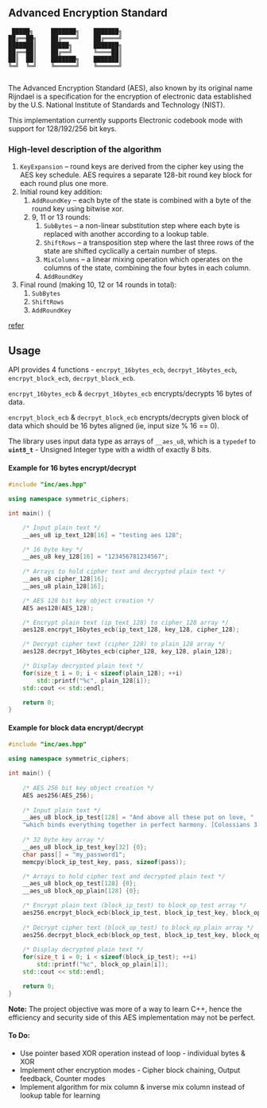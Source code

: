 ## Advanced Encryption Standard

``` 
 █████╗     ███████╗    ███████╗
██╔══██╗    ██╔════╝    ██╔════╝
███████║    █████╗      ███████╗
██╔══██║    ██╔══╝      ╚════██║
██║  ██║    ███████╗    ███████║
╚═╝  ╚═╝    ╚══════╝    ╚══════╝
                                                                                          
```

The Advanced Encryption Standard (AES), also known by its original name Rijndael is a specification for the encryption of electronic data established by the U.S. National Institute of Standards and Technology (NIST).

This implementation currently supports Electronic codebook mode with support for 128/192/256 bit keys.

### High-level description of the algorithm
1. `KeyExpansion` – round keys are derived from the cipher key using the AES key schedule. AES requires a separate 128-bit round key block for each round plus one more.
2. Initial round key addition:
    1. `AddRoundKey` – each byte of the state is combined with a byte of the round key using bitwise xor.
    2. 9, 11 or 13 rounds:
        1. `SubBytes` – a non-linear substitution step where each byte is replaced with another according to a lookup table.
        2. `ShiftRows` – a transposition step where the last three rows of the state are shifted cyclically a certain number of steps.
        3. `MixColumns` – a linear mixing operation which operates on the columns of the state, combining the four bytes in each column.
        4. `AddRoundKey`
3. Final round (making 10, 12 or 14 rounds in total):
    1. `SubBytes`
    2. `ShiftRows`
    3. `AddRoundKey`


[refer](https://en.wikipedia.org/wiki/Advanced_Encryption_Standard)

## Usage

API provides 4 functions - `encrpyt_16bytes_ecb`, `decrpyt_16bytes_ecb`, `encrpyt_block_ecb`, `decrpyt_block_ecb`. 

`encrpyt_16bytes_ecb` & `decrpyt_16bytes_ecb` encrypts/decrypts 16 bytes of data.

`encrpyt_block_ecb` & `decrpyt_block_ecb` encrypts/decrypts given block of data which should be 16 bytes aligned (ie, input size % 16 == 0).

The library uses input data type as arrays of `__aes_u8`, which is a `typedef` to **`uint8_t`** - Unsigned Integer type with a width of exactly 8 bits.

#### Example for 16 bytes encrypt/decrypt

``` C++
#include "inc/aes.hpp"

using namespace symmetric_ciphers;

int main() {

    /* Input plain text */
    __aes_u8 ip_text_128[16] = "testing aes 128";

    /* 16 byte key */
    __aes_u8 key_128[16] = "123456781234567";
    
    /* Arrays to hold cipher text and decrypted plain text */
    __aes_u8 cipher_128[16];
    __aes_u8 plain_128[16];

    /* AES 128 bit key object creation */
    AES aes128(AES_128);

    /* Encrypt plain text (ip_text_128) to cipher_128 array */
    aes128.encrpyt_16bytes_ecb(ip_text_128, key_128, cipher_128);

    /* Decrypt cipher text (cipher_128) to plain_128 array */
    aes128.decrpyt_16bytes_ecb(cipher_128, key_128, plain_128);

    /* Display decrypted plain text */
    for(size_t i = 0; i < sizeof(plain_128); ++i)
        std::printf("%c", plain_128[i]);
    std::cout << std::endl;

    return 0;
}
``` 

#### Example for block data encrypt/decrypt

``` C++
#include "inc/aes.hpp"

using namespace symmetric_ciphers;

int main() {
    
    /* AES 256 bit key object creation */
    AES aes256(AES_256);
    
    /* Input plain text */
    __aes_u8 block_ip_test[128] = "And above all these put on love, "
    "which binds everything together in perfect harmony. [Colossians 3:14]"; 
    
    /* 32 byte key array */
    __aes_u8 block_ip_test_key[32] {0};
    char pass[] = "my_password1";
    memcpy(block_ip_test_key, pass, sizeof(pass));

    /* Arrays to hold cipher text and decrypted plain text */
    __aes_u8 block_op_test[128] {0};
    __aes_u8 block_op_plain[128] {0};

    /* Encrypt plain text (block_ip_test) to block_op_test array */
    aes256.encrpyt_block_ecb(block_ip_test, block_ip_test_key, block_op_test, sizeof(block_ip_test), sizeof(block_ip_test_key));
    
    /* Decrypt cipher text (block_op_test) to block_op_plain array */
    aes256.decrpyt_block_ecb(block_op_test, block_ip_test_key, block_op_plain, sizeof(block_op_test), sizeof(block_ip_test_key));
    
    /* Display decrypted plain text */
    for(size_t i = 0; i < sizeof(block_ip_test); ++i)
        std::printf("%c", block_op_plain[i]);
    std::cout << std::endl;

    return 0;
}
```

**Note:** The project objective was more of a way to learn C++, hence the efficiency and security side of this AES implementation may not be perfect.

#### To Do:
* Use pointer based XOR operation instead of loop - individual bytes & XOR
* Implement other encryption modes - Cipher block chaining, Output feedback, Counter modes
* Implement algorithm for mix column & inverse mix column instead of lookup table for learning
